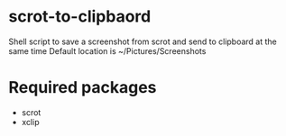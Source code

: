 # scrot-to-clipbaord
Shell script to save a screenshot from scrot and send to clipboard at the same time
Default location is ~/Pictures/Screenshots

# Required packages
- scrot
- xclip
